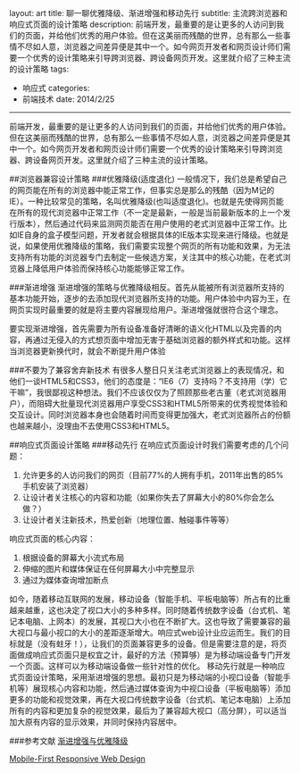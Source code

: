 layout: art
title: 聊一聊优雅降级、渐进增强和移动先行
subtitle: 主流跨浏览器和响应式页面的设计策略
description: 前端开发，最重要的是让更多的人访问到我们的页面，并给他们优秀的用户体验。但在这美丽而残酷的世界，总有那么一些事情不尽如人意，浏览器之间差异便是其中一个。如今网页开发者和网页设计师们需要一个优秀的设计策略来引导跨浏览器、跨设备网页开发。这里就介绍了三种主流的设计策略
tags: 
- 响应式
categories: 
- 前端技术
date: 2014/2/25
---

前端开发，最重要的是让更多的人访问到我们的页面，并给他们优秀的用户体验。但在这美丽而残酷的世界，总有那么一些事情不尽如人意，浏览器之间差异便是其中一个。如今网页开发者和网页设计师们需要一个优秀的设计策略来引导跨浏览器、跨设备网页开发。这里就介绍了三种主流的设计策略。

##浏览器兼容设计策略
###优雅降级(适度退化)
一般情况下，我们总是希望自己的网页能在所有的浏览器中能正常工作，但事实总是那么的残酷（因为M记的IE）。一种比较常见的策略，名叫优雅降级(也叫适度退化)。也就是先使得网页能在所有的现代浏览器中正常工作（不一定是最新，一般是当前最新版本的上一个发行版本），然后通过代码来监测网页能否在用户使用的老式浏览器中正常工作。比如IE自身的盒子模型问题，开发者就会根据具体的IE版本实现来进行降级。也就是说，如果使用优雅降级的策略，我们需要实现整个网页的所有功能和效果，为无法支持所有功能的浏览器专门去制定一些候选方案，关注其中的核心功能，在老式浏览器上降低用户体验而保持核心功能能够正常工作。

###渐进增强
渐进增强的策略与优雅降级相反。首先从能被所有浏览器所支持的基本功能开始，逐步的去添加现代浏览器所支持的功能。用户体验中内容为王，在网页实现时最重要的就是将主要内容展现给用户。渐进增强就很符合这个理念。

要实现渐进增强，首先需要为所有设备准备好清晰的语义化HTML以及完善的内容，再通过无侵入的方式想页面中增加无害于基础浏览器的额外样式和功能。这样当浏览器更新换代时，就会不断提升用户体验

###不要为了兼容舍弃新技术
有很多人整日只关注老式浏览器上的表现情况，和他们一谈HTML5和CSS3，他们的态度是：“IE6（7）支持吗？不支持用（学）它干嘛”，我很鄙视这种想法。我们不应该仅仅为了照顾那些老古董（老式浏览器用户），而阻碍大批量现代浏览器用户享受CSS3和HTML5所带来的优秀视觉体验和交互设计。同时浏览器本身也会随着时间而变得更加强大，老式浏览器所占的份额也越来越小，没理由不去使用CSS3和HTML5。

##响应式页面设计策略
###移动先行
在响应式页面设计时我们需要考虑的几个问题：
1. 允许更多的人访问我们的网页（目前77%的人拥有手机，2011年出售的85%手机安装了浏览器）
2. 让设计者关注核心的内容和功能（如果你失去了屏幕大小的80%你会怎么做？）
3. 让设计者关注新技术，热爱创新（地理位置、触碰事件等等）

响应式页面的核心内容：
1. 根据设备的屏幕大小流式布局
2. 伸缩的图片和媒体保证在任何屏幕大小中完整显示
3. 通过为媒体查询增加断点

如今，随着移动互联网的发展，移动设备（智能手机、平板电脑等）所占有的比重越来越重，这也决定了视口大小的多种多样。同时随着传统数字设备（台式机、笔记本电脑、上网本）的发展，其视口大小也在不断扩大。这也导致了需要兼容的最大视口与最小视口的大小的差距逐渐增大。响应式web设计业应运而生。我们的目标就是（没有蛀牙！），让我们的页面兼容更多的设备。但是需要注意的是，将页面做成响应式页面只是权宜之计，最好的方法（预算够）是为移动端设备专门开发一个页面。这样可以为移动端设备做一些针对性的优化。
移动先行就是一种响应式页面设计策略，采用渐进增强的思想。最初只是为移动端的小视口设备（智能手机等）展现核心内容和功能，然后通过媒体查询为中视口设备（平板电脑等）添加更多的功能和视觉效果，再在大视口传统数字设备（台式机、笔记本电脑）上添加所有的内容和更加复杂的视觉效果，最后为了兼容超大视口（高分屏），可以适当加大原有内容的显示效果，并同时保持内容居中。

###参考文献
[渐进增强与优雅降级](http://fatesinger.com/764.html)

[Mobile-First Responsive Web Design](http://bradfrostweb.com/blog/web/mobile-first-responsive-web-design/)


